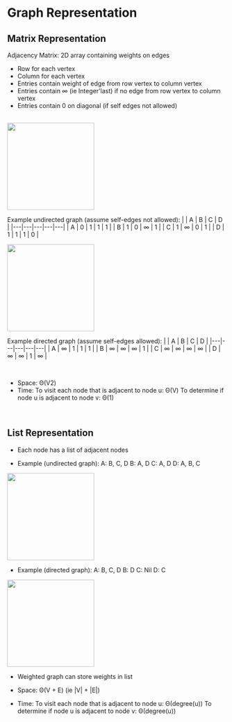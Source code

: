 # **Graph Representation**

## Matrix Representation
Adjacency Matrix: 2D array containing weights on edges
- Row for each vertex
- Column for each vertex
- Entries contain weight of edge from row vertex to column vertex
- Entries contain ∞ (ie Integer'last) if no edge from row vertex to column vertex
- Entries contain 0 on diagonal (if self edges not allowed)

<br />

<img src="https://www.radford.edu/~nokie/classes/360/Diagrams/Graph2.png" width="200">

Example undirected graph (assume self-edges not allowed):
| 	 | A	| B	| C	| D |
|---|---|---|---|---|
| A	| 0	| 1	| 1	| 1 |
| B	| 1	| 0	| ∞	| 1 |
| C	| 1	| ∞	| 0	| 1 |
| D	| 1	| 1	| 1	| 0 |

<img src="https://www.radford.edu/~nokie/classes/360/Diagrams/Graph3.png" width="200">

Example directed graph (assume self-edges allowed):
| 	 | A	| B	| C	| D |
|---|---|---|---|---|
| A	| ∞	| 1	| 1	| 1 |
| B	| ∞	| ∞	| ∞	| 1 |
| C	| ∞	| ∞	| ∞	| ∞ |
| D	| ∞	| ∞	| 1	| ∞ |

<br />

- Space: Θ(V2)
- Time: 
To visit each node that is adjacent to node u: Θ(V)
To determine if node u is adjacent to node v: Θ(1)

<br />

## List Representation

- Each node has a list of adjacent nodes

- Example (undirected graph):
A: B, C, D
B: A, D
C: A, D
D: A, B, C

<img src="https://www.radford.edu/~nokie/classes/360/Diagrams/Graph2.png" width="200">

- Example (directed graph):
A: B, C, D
B: D
C: Nil
D: C

<img src="https://www.radford.edu/~nokie/classes/360/Diagrams/Graph3.png" width="200">

- Weighted graph can store weights in list

- Space: Θ(V + E) (ie |V| + |E|)

- Time:
To visit each node that is adjacent to node u: Θ(degree(u))
To determine if node u is adjacent to node v: Θ(degree(u))


